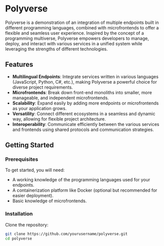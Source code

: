 # Polyverse

Polyverse is a demonstration of an integration of multiple endpoints built in different programming languages, combined with microfrontends to offer a flexible and seamless user experience. Inspired by the concept of a programming multiverse, Polyverse empowers developers to manage, deploy, and interact with various services in a unified system while leveraging the strengths of different technologies.

## Features

- **Multilingual Endpoints**: Integrate services written in various languages (JavaScript, Python, C#, etc.), making Polyverse a powerful choice for diverse project requirements.
- **Microfrontends**: Break down front-end monoliths into smaller, more manageable, and independent microfrontends.
- **Scalability**: Expand easily by adding more endpoints or microfrontends as your application grows.
- **Versatility**: Connect different ecosystems in a seamless and dynamic way, allowing for flexible project architecture.
- **Interoperability**: Communicate efficiently between the various services and frontends using shared protocols and communication strategies.

## Getting Started

### Prerequisites

To get started, you will need:

- A working knowledge of the programming languages used for your endpoints.
- A containerization platform like Docker (optional but recommended for easier deployment).
- Basic knowledge of microfrontends.

### Installation

Clone the repository:

```bash
git clone https://github.com/yourusername/polyverse.git
cd polyverse
